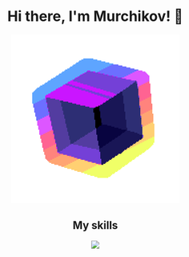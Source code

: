<h1 align="center">Hi there, I'm Murchikov! 👋</h1>
<p align="center">
  <a href="#">
    <img src="transparent.gif">
  </a>
<h2 align="center">My skills</h2>
<p align="center">
  <a href="#">
    <img src="https://skillicons.dev/icons?i=js,ts,pnpm,nodejs,tailwindcss,nuxt,vue,bun&perline=10">
  </a>
</p>

